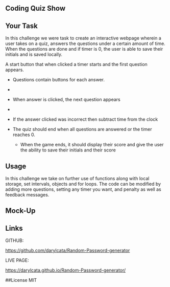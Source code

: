 ## Coding Quiz Show

## Your Task

In this challenge we were task to create an interactive webpage wherein a user takes on a quiz, answers the questions under a certain amount of time. When the questions are done and if timer is 0, the user is able to save their initials and is saved locally.

 A start button that when clicked a timer starts and the first question appears.
 
  * Questions contain buttons for each answer.
  * 
  * When answer is clicked, the next question appears
  * 
  * If the answer clicked was incorrect then subtract time from the clock

* The quiz should end when all questions are answered or the timer reaches 0.

  * When the game ends, it should display their score and give the user the ability to save their initials and their score

## Usage

In this challenge we take on further use of functions along with local storage, set intervals, objects and for loops. The code can be modified by adding more questions, setting any timer you want, and penalty as well as feedback messages.

## Mock-Up


## Links

GITHUB:

https://github.com/darylcata/Random-Password-generator

LIVE PAGE:

https://darylcata.github.io/Random-Password-generator/

##License
MIT
